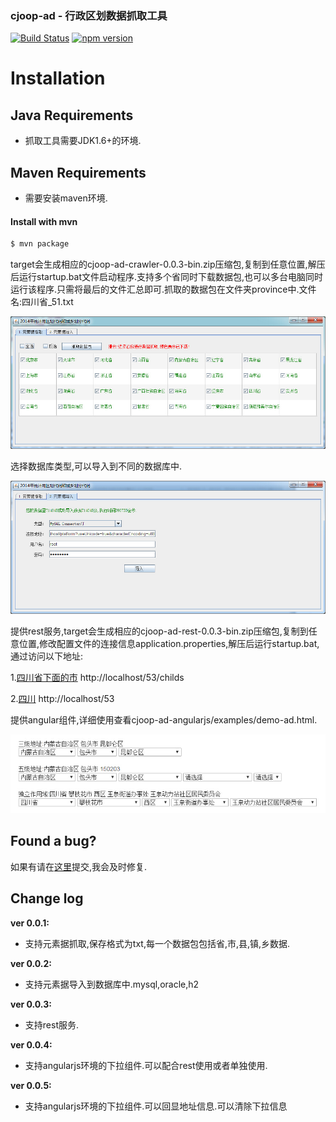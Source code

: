### cjoop-ad - 行政区划数据抓取工具

[![Build Status](https://travis-ci.org/cjjava/cjoop-ad.svg?branch=master)](https://travis-ci.org/cjjava/cjoop-ad)
[![npm version](https://badge.fury.io/js/cjoop-ad-angular.svg)](https://badge.fury.io/js/cjoop-ad-angular)

# Installation

## Java Requirements
* 抓取工具需要JDK1.6+的环境.

## Maven Requirements
* 需要安装maven环境.

#### Install with mvn

```sh
$ mvn package
```

target会生成相应的cjoop-ad-crawler-0.0.3-bin.zip压缩包,复制到任意位置,解压后运行startup.bat文件启动程序.支持多个省同时下载数据包,也可以多台电脑同时运行该程序.只需将最后的文件汇总即可.抓取的数据包在文件夹province中.文件名:四川省_51.txt

![](https://github.com/cjjava/cjoop-ad/blob/master/show.jpg)

选择数据库类型,可以导入到不同的数据库中.

![](https://github.com/cjjava/cjoop-ad/blob/master/import.jpg)

提供rest服务,target会生成相应的cjoop-ad-rest-0.0.3-bin.zip压缩包,复制到任意位置,修改配置文件的连接信息application.properties,解压后运行startup.bat,通过访问以下地址:

1.[四川省下面的市](http://localhost/53/childs) http://localhost/53/childs

2.[四川](http://localhost/53) http://localhost/53

提供angular组件,详细使用查看cjoop-ad-angularjs/examples/demo-ad.html.

![](https://github.com/cjjava/cjoop-ad/blob/master/select.jpg)

## Found a bug?
如果有请在[这里](https://github.com/cjjava/cjoop-ad/issues/new)提交,我会及时修复.

Change log
----------
**ver 0.0.1:**

- 支持元素据抓取,保存格式为txt,每一个数据包包括省,市,县,镇,乡数据.

**ver 0.0.2:**

- 支持元素据导入到数据库中.mysql,oracle,h2

**ver 0.0.3:**

- 支持rest服务.

**ver 0.0.4:**

- 支持angularjs环境的下拉组件.可以配合rest使用或者单独使用.

**ver 0.0.5:**

- 支持angularjs环境的下拉组件.可以回显地址信息.可以清除下拉信息
